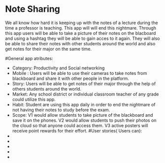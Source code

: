 # Note Sharing
We all know how hard it is keeping up with the notes of a lecture during the time a professor is teaching. This app will will end this nightmare. Through this app users will be able to  take a picture of their notes on the blacboard and using a hashtag they will be able to gain acces to it again. They will also be able to share their notes with other students around the world and also get notes for their major on the same time.

#General app atributes:
- Category: Productivity and Social networking
- Mobile : Users will be able to use their cameras to take notes from blackboard and share it with other people in the platform.
- Story: Users will be able to get notes of their major through the help of others students  around the world.
- Market: Any school district or individual classroom teacher of any grade could utilize this app. 
- Habit: Student are using this app daily in order to end the nightmare of not having their notes to study before the exam.
- Scope: V1 would allow students to take picture of the blackboard and save it on the phones. V2 would allow students to push their photos on the cloud so that anyone could access them. V3 active posters will receive point rewards for their effort.
#User stories( Users can):
-
-
-
-
-
